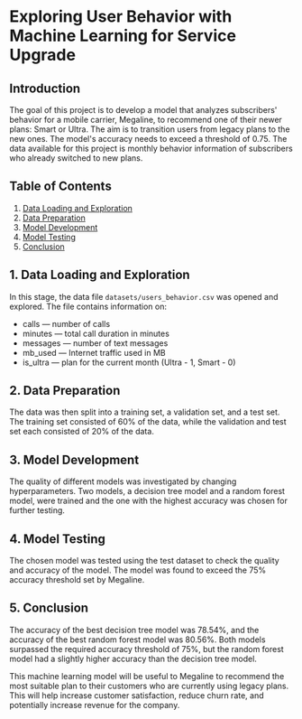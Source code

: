 # Exploring User Behavior with Machine Learning for Service Upgrade

## Introduction

The goal of this project is to develop a model that analyzes subscribers' behavior for a mobile carrier, Megaline, to recommend one of their newer plans: Smart or Ultra. The aim is to transition users from legacy plans to the new ones. The model's accuracy needs to exceed a threshold of 0.75. The data available for this project is monthly behavior information of subscribers who already switched to new plans.

## Table of Contents

1. [Data Loading and Exploration](#data-loading)
2. [Data Preparation](#data-preparation)
3. [Model Development](#model-development)
4. [Model Testing](#model-testing)
5. [Conclusion](#conclusion)

<a name="data-loading"></a>
## 1. Data Loading and Exploration

In this stage, the data file `datasets/users_behavior.csv` was opened and explored. The file contains information on:
- calls — number of calls
- minutes — total call duration in minutes
- messages — number of text messages
- mb_used — Internet traffic used in MB
- is_ultra — plan for the current month (Ultra - 1, Smart - 0)

<a name="data-preparation"></a>
## 2. Data Preparation

The data was then split into a training set, a validation set, and a test set. The training set consisted of 60% of the data, while the validation and test set each consisted of 20% of the data. 

<a name="model-development"></a>
## 3. Model Development

The quality of different models was investigated by changing hyperparameters. Two models, a decision tree model and a random forest model, were trained and the one with the highest accuracy was chosen for further testing. 

<a name="model-testing"></a>
## 4. Model Testing

The chosen model was tested using the test dataset to check the quality and accuracy of the model. The model was found to exceed the 75% accuracy threshold set by Megaline. 

<a name="conclusion"></a>
## 5. Conclusion

The accuracy of the best decision tree model was 78.54%, and the accuracy of the best random forest model was 80.56%. Both models surpassed the required accuracy threshold of 75%, but the random forest model had a slightly higher accuracy than the decision tree model.

This machine learning model will be useful to Megaline to recommend the most suitable plan to their customers who are currently using legacy plans. This will help increase customer satisfaction, reduce churn rate, and potentially increase revenue for the company.

